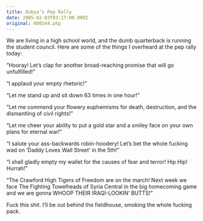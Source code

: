 ```yaml
---
title: Dubya’s Pep Rally
date: 2005-02-03T03:17:00.000Z
original: 000244.php
---
```


We are living in a high school world, and the dumb quarterback is running the student council. Here are some of the things I overheard at the pep rally today:

“Hooray! Let’s clap for another broad-reaching promise that will go unfulfilled!”

“I applaud your empty rhetoric!”

“Let me stand up and sit down 63 times in one hour!”

“Let me commend your flowery euphemisms for death, destruction, and the dismantling of civil rights!”

“Let me cheer your ability to put a gold star and a smiley face on your own plans for eternal war!”

“I salute your ass-backwards robin-hoodery! Let’s bet the whole fucking wad on ‘Daddy Loves Wall Street’ in the 5th!”

“I shall gladly empty my wallet for the causes of fear and terror! Hip Hip! Hurrah!”

“The Crawford High Tigers of Freedom are on the march! Next week we face The Fighting Towelheads of Syria Central in the big homecoming game and we are gonna WHOOP THEIR IRAQI-LOOKIN’ BUTTS!”

Fuck this shit. I’ll be out behind the fieldhouse, smoking the whole fucking pack.

<!-- <div class="commentdivider"></div><span class="commentheader">9 Comments</span>



<div class="commentdivider">
<span class="commentauthorbox">Posted by <a href="mailto&#58;erin&#46;fleet&#64;gmcnetwork&#46;com">Erin</a></span>
<span class="commentdatebox">Thursday, February  3, 2005</span>
<span class="commenttimebox"> 1:41 PM</span>
</div>
<div class="commentbody">Did you happen to overlook the good of the Iraq war???  Did you happen to see the success of the elections?  Or do you only post negativity????</div>
<div class="commentdivider">
<span class="commentauthorbox">Posted by <a href="mailto&#58;fizzy_the&#64;yahoo&#46;com">gooooshy</a></span>
<span class="commentdatebox">Saturday, February  5, 2005</span>
<span class="commenttimebox"> 8:46 PM</span>
</div>
<div class="commentbody">gosh pascal u is a nazi beeing all negitive rarrrg it IS ur web site but so what! Eat rice krispy treats and be less NEGATIVE! erin smells like poo</div>
<div class="commentdivider">
<span class="commentauthorbox">Posted by <a href="http://www.pascal.com/cgi-bin/mt/mt-comments.cgi?__mode=red&id=946">Elise</a></span>
<span class="commentdatebox">Tuesday, February  8, 2005</span>
<span class="commenttimebox"> 3:00 PM</span>
</div>
<div class="commentbody">Leave him alone.  It’s his website so he can type whatever he likes.

The are both negative and positive aspects of the war in Iraq.  People shouldn’t be penalized for stating their own opinion.</div>
<div class="commentdivider">
<span class="commentauthorbox">Posted by <a href="http://www.pascal.com/cgi-bin/mt/mt-comments.cgi?__mode=red&id=947">Elise</a></span>
<span class="commentdatebox">Tuesday, February  8, 2005</span>
<span class="commenttimebox"> 3:02 PM</span>
</div>
<div class="commentbody">Ok.  Just discovered “he” is a “she”.  My point still stands, though!</div>
<div class="commentdivider">
<span class="commentauthorbox">Posted by Pascal</span>
<span class="commentdatebox">Wednesday, February  9, 2005</span>
<span class="commenttimebox">12:22 PM</span>
</div>
<div class="commentbody">Ha! And just how did you discover that?</div>
<div class="commentdivider">
<span class="commentauthorbox">Posted by <a href="mailto&#58;ninj4m00s3&#64;yahoo&#46;com">soup</a></span>
<span class="commentdatebox">Wednesday, February  9, 2005</span>
<span class="commenttimebox"> 7:39 PM</span>
</div>
<div class="commentbody">pascal smells like poo also</div>
<div class="commentdivider">
<span class="commentauthorbox">Posted by Efro</span>
<span class="commentdatebox">Thursday, February 10, 2005</span>
<span class="commenttimebox"> 1:51 PM</span>
</div>
<div class="commentbody">That whole region is on shuffle and that half-assed “Democracy” is just the track playing for the moment.</div>
<div class="commentdivider">
<span class="commentauthorbox">Posted by Pascal</span>
<span class="commentdatebox">Thursday, February 10, 2005</span>
<span class="commenttimebox"> 7:54 PM</span>
</div>
<div class="commentbody">Maybe if we gave iPods to all the Iraqis and Israelis and Palestinians then everyone would just chill out…</div>
<div class="commentdivider">
<span class="commentauthorbox">Posted by ?</span>
<span class="commentdatebox">Monday, October 17, 2005</span>
<span class="commenttimebox"> 1:19 PM</span>
</div>
<div class="commentbody">If there was no oil there,… would we be there?

I remenber Nam. I know where that black granite wall in DC is. why were we there?

 the two run along near same lines</div>



 -->
